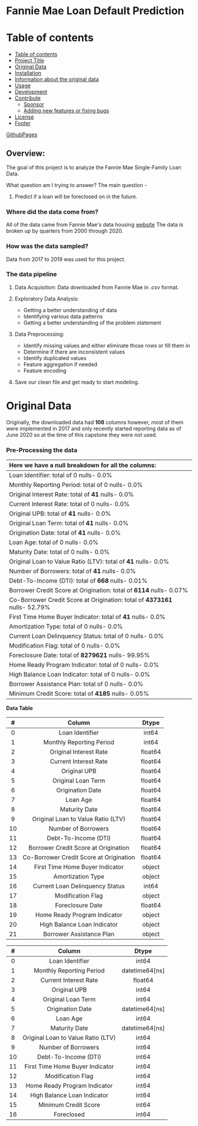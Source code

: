 # Fannie Mae Loan Default Prediction

# Table of contents

<!-- After you have introduced your project, it is a good idea to add a **Table of contents** or **TOC** as **cool** people say it. This would make it easier for people to navigate through your README and find exactly what they are looking for.

Here is a sample TOC(*wow! such cool!*) that is actually the TOC for this README. -->

- [Table of contents](#table-of-contents)
- [Project Title](#project-title)
- [Original Data](#Original-Data)
- [Installation](#installation)
- [Information about the original data](#original-data)
- [Usage](#usage)
- [Development](#development)
- [Contribute](#contribute)
    - [Sponsor](#sponsor)
    - [Adding new features or fixing bugs](#adding-new-features-or-fixing-bugs)
- [License](#license)
- [Footer](#footer)



[GithubPages](https://raulcpena.github.io/classification_analysis/)

## Overview:
The goal of this project is to analyze the Fannie Mae Single-Family Loan Data.

What question am I trying to answer?
The main question -

1. Predict if a loan will be foreclosed on in the future.

### Where did the data come from?
All of the data came from Fannie Mae's data housing [website]( https://capitalmarkets.fanniemae.com/tools-applications/data-dynamics)
The data is broken up by quarters from 2000 through 2020. 

### How was the data sampled?
Data from 2017 to 2019 was used for this project.

### The data pipeline

1. Data Acquisition: Data downloaded from Fannie Mae in .csv format.
2. Exploratory Data Analysis:
   * Getting a better understanding of data
   * Identifying various data patterns
   * Getting a better understanding of the problem statement

3. Data Preprocessing: 
   * Identify missing values and either eliminate those rows or fill them in
   * Determine if there are inconsistent values
   * Identify duplicated values
   * Feature aggregation if needed
   * Feature encoding

4. Save our clean file and get ready to start modeling.

# Original Data

Originally, the downloaded data had **108** columns however, most of them were implemented in 2017 and only recently started reporting data as of June 2020 so at the time of this capstone they were not used.

### Pre-Processing the data



| Here we have a null breakdown for all the columns:           |
| :----------------------------------------------------------- |
| Loan Identifier: total of 0 nulls- 0.0%                      |
| Monthly Reporting Period: total of 0 nulls- 0.0%             |
| Original Interest Rate: total of **41** nulls- 0.0%          |
| Current Interest Rate: total of 0 nulls- 0.0%                |
| Original UPB: total of **41** nulls- 0.0%                    |
| Original Loan Term: total of **41** nulls- 0.0%              |
| Origination Date: total of **41** nulls- 0.0%                |
| Loan Age: total of 0 nulls- 0.0%                             |
| Maturity Date: total of 0 nulls- 0.0%                        |
| Original Loan to Value Ratio (LTV): total of **41** nulls- 0.0% |
| Number of Borrowers: total of **41** nulls- 0.0%             |
| Debt-To-Income (DTI): total of **668** nulls- 0.01%          |
| Borrower Credit Score at Origination: total of **6114** nulls- 0.07% |
| Co-Borrower Credit Score at Origination: total of **4373161** nulls- 52.79% |
| First Time Home Buyer Indicator: total of **41** nulls- 0.0% |
| Amortization Type: total of 0 nulls- 0.0%                    |
| Current Loan Delinquency Status: total of 0 nulls- 0.0%      |
| Modification Flag: total of 0 nulls- 0.0%                    |
| Foreclosure Date: total of **8279621** nulls- 99.95%         |
| Home Ready Program Indicator: total of 0 nulls- 0.0%         |
| High Balance Loan Indicator: total of 0 nulls- 0.0%          |
| Borrower Assistance Plan: total of 0 nulls- 0.0%             |
| Minimum Credit Score: total of **4185** nulls- 0.05%         |







**Data Table**

|  #   |                 Column                  |  Dtype  |
| :--: | :-------------------------------------: | :-----: |
|  0   |             Loan Identifier             |  int64  |
|  1   |        Monthly Reporting Period         |  int64  |
|  2   |         Original Interest Rate          | float64 |
|  3   |          Current Interest Rate          | float64 |
|  4   |              Original UPB               | float64 |
|  5   |           Original Loan Term            | float64 |
|  6   |            Origination Date             | float64 |
|  7   |                Loan Age                 | float64 |
|  8   |              Maturity Date              | float64 |
|  9   |   Original Loan to Value Ratio (LTV)    | float64 |
|  10  |           Number of Borrowers           | float64 |
|  11  |          Debt-To-Income (DTI)           | float64 |
|  12  |  Borrower Credit Score at Origination   | float64 |
|  13  | Co-Borrower Credit Score at Origination | float64 |
|  14  |     First Time Home Buyer Indicator     | object  |
|  15  |            Amortization Type            | object  |
|  16  |     Current Loan Delinquency Status     |  int64  |
|  17  |            Modification Flag            | object  |
|  18  |            Foreclosure Date             | float64 |
|  19  |      Home Ready Program Indicator       | object  |
|  20  |       High Balance Loan Indicator       | object  |
|  21  |        Borrower Assistance Plan         | object  |





















|  #   |               Column               |     Dtype      |
| :--: | :--------------------------------: | :------------: |
|  0   |          Loan Identifier           |     int64      |
|  1   |      Monthly Reporting Period      | datetime64[ns] |
|  2   |       Current Interest Rate        |    float64     |
|  3   |            Original UPB            |     int64      |
|  4   |         Original Loan Term         |     int64      |
|  5   |          Origination Date          | datetime64[ns] |
|  6   |              Loan Age              |     int64      |
|  7   |           Maturity Date            | datetime64[ns] |
|  8   | Original Loan to Value Ratio (LTV) |     int64      |
|  9   |        Number of Borrowers         |     int64      |
|  10  |        Debt-To-Income (DTI)        |     int64      |
|  11  |  First Time Home Buyer Indicator   |     int64      |
|  12  |         Modification Flag          |     int64      |
|  13  |    Home Ready Program Indicator    |     int64      |
|  14  |    High Balance Loan Indicator     |     int64      |
|  15  |        Minimum Credit Score        |     int64      |
|  16  |             Foreclosed             |     int64      |

